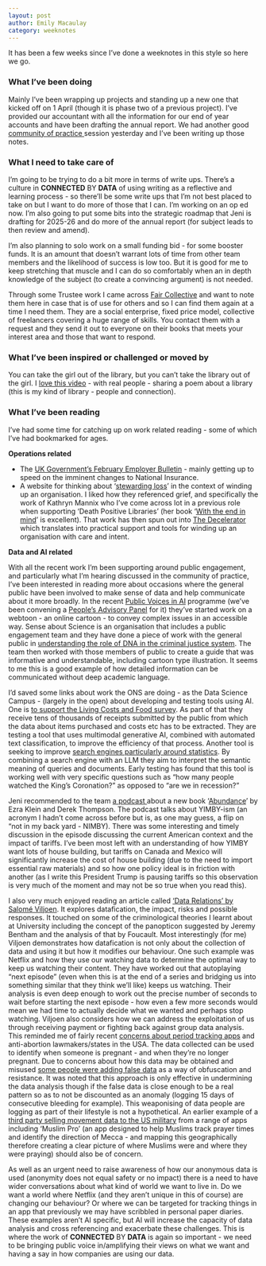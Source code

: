 ```yaml
---
layout: post
author: Emily Macaulay
category: weeknotes
---
```

It has been a few weeks since I’ve done a weeknotes in this style so here we go.

### What I’ve been doing
Mainly I’ve been wrapping up projects and standing up a new one that kicked off on 1 April (though it is phase two of a previous project). I’ve provided our accountant with all the information for our end of year accounts and have been drafting the annual report. We had another good [community of practice ](https://connectedbydata.org/projects/2024-community-of-practice)session yesterday and I’ve been writing up those notes.

### What I need to take care of
I’m going to be trying to do a bit more in terms of write ups. There’s a culture in **CONNECTED** BY **DATA** of using writing as a reflective and learning process - so there’ll be some write ups that I’m not best placed to take on but I want to do more of those that I can. I’m working on an op ed now. I’m also going to put some bits into the strategic roadmap that Jeni is drafting for 2025-26 and do more of the annual report (for subject leads to then review and amend). 

I’m also planning to solo work on a small funding bid - for some booster funds. It is an amount that doesn’t warrant lots of time from other team members and the likelihood of success is low too. But it is good for me to keep stretching that muscle and I can do so comfortably when an in depth knowledge of the subject (to create a convincing argument) is not needed. 

Through some Trustee work I came across [Fair Collective](https://www.faircollective.co.uk/) and want to note them here in case that is of use for others and so I can find them again at a time I need them. They are a social enterprise, fixed price model, collective of freelancers covering a huge range of skills. You contact them with a request and they send it out to everyone on their books that meets your interest area and those that want to respond. 

### What I’ve been inspired or challenged or moved by
You can take the girl out of the library, but you can’t take the library out of the girl. I [love this video](https://youtu.be/RPt9OWVoOTU?si=Vjc18vT1Qs5wF9pI) - with real people - sharing a poem about a library (this is my kind of library - people and connection). 

### What I’ve been reading
I’ve had some time for catching up on work related reading - some of which I’ve had bookmarked for ages.

**Operations related**

* The [UK Government’s February Employer Bulletin](https://www.gov.uk/government/publications/employer-bulletin-february-2025/february-2025-issue-of-the-employer-bulletin) - mainly getting up to speed on the imminent changes to National Insurance.
* A website for thinking about ‘[stewarding loss](https://www.stewardingloss.com/)’ in the context of winding up an organisation. I liked how they referenced grief, and specifically the work of Kathryn Mannix who I’ve come across lot in a previous role when supporting ‘Death Positive Libraries’ (her book ‘[With the end in mind](https://www.awesomebooks.com/book/9780008210915/with-the-end-in-mind)’ is excellent). That work has then spun out into [The Decelerator](https://decelerator.org.uk/) which translates into practical support and tools for winding up an organisation with care and intent.

**Data and AI related**

With all the recent work I’m been supporting around public engagement, and particularly what I’m hearing discussed in the community of practice, I’ve been interested in reading more about occasions where the general public have been involved to make sense of data and help communicate about it more broadly. In the recent [Public Voices in AI](https://digitalgood.net/dg-research/public-voices-in-ai/) programme (we’ve been convening a [People’s Advisory Panel](https://connectedbydata.org/projects/2024-public-voices-in-ai) for it) they’ve started work on a webtoon - an online cartoon - to convey complex issues in an accessible way. Sense about Science is an organisation that includes a public engagement team and they have done a piece of work with the general public in [understanding the role of DNA in the criminal justice system](https://senseaboutscience.org/activities/making-sense-of-forensic-genetics/). The team then worked with those members of public to create a guide that was informative and understandable, including cartoon type illustration. It seems to me this is a good example of how detailed information can be communicated without deep academic language. 

I’d saved some links about work the ONS are doing - as the Data Science Campus - (largely in the open) about developing and testing tools using AI. One is [to support the Living Costs and Food survey](https://datasciencecampus.ons.gov.uk/scannerai-advancing-receipt-data-processing-with-ai/). As part of that they receive tens of thousands of receipts submitted by the public from which the data about items purchased and costs etc has to be extracted. They are testing a tool that uses multimodal generative AI, combined with automated text classification, to improve the efficiency of that process. Another tool is seeking to improve [search engines particularly around statistics](https://datasciencecampus.ons.gov.uk/using-large-language-models-llms-to-improve-website-search-experience-with-statschat/). By combining a search engine with an LLM they aim to interpret the semantic meaning of queries and documents. Early testing has found that this tool is working well with very specific questions such as “how many people watched the King’s Coronation?” as opposed to “are we in recession?”

Jeni recommended to the team [a podcast ](https://open.spotify.com/episode/210JEWUgW0JihoOcF3Z1Kc?context=spotify:show:3fQkNGzE1mBF1VrxVTY0oo&nd=1&dlsi=cabac8e9a21d49c6)about a new book ‘[Abundance](https://www.simonandschuster.com/books/Abundance/Ezra-Klein/9781668023488)’ by Ezra Klein and Derek Thompson. The podcast talks about YIMBY-ism (an acronym I hadn’t come across before but is, as one may guess, a flip on “not in my back yard - NIMBY). There was some interesting and timely discussion in the episode discussing the current American context and the impact of tariffs. I’ve been most left with an understanding of how YIMBY want lots of house building, but tariffs on Canada and Mexico will significantly increase the cost of house building (due to the need to import essential raw materials) and so how one policy ideal is in friction with another (as I write this President Trump is pausing tariffs so this observation is very much of the moment and may not be so true when you read this). 

I also very much enjoyed reading an article called [‘Data Relations’ by Salomé Viljoen](https://logicmag.io/distribution/data-relations/). It explores datafication, the impact, risks and possible responses. It touched on some of the criminological theories I learnt about at University including the concept of the panopticon suggested by Jeremy Bentham and the analysis of that by Foucault. Most interestingly (for me) Viljoen demonstrates how datafication is not only about the collection of data and using it but how it modifies our behaviour. One such example was Netflix and how they use our watching data to determine the optimal way to keep us watching their content. They have worked out that autoplaying “next episode” (even when this is at the end of a series and bridging us into something similar that they think we’ll like) keeps us watching. Their analysis is even deep enough to work out the precise number of seconds to wait before starting the next episode - how even a few more seconds would mean we had time to actually decide what we wanted and perhaps stop watching. Viljoen also considers how we can address the exploitation of us through receiving payment or fighting back against group data analysis. This reminded me of fairly recent [concerns about period tracking apps](https://www.bbc.co.uk/news/articles/cmj6j3d8xjjo) and anti-abortion lawmakers/states in the USA. The data collected can be used to identify when someone is pregnant - and when they’re no longer pregnant. Due to concerns about how this data may be obtained and misused [some people were adding false data](https://slate.com/technology/2022/07/men-period-tracking-apps-abortion.html) as a way of obfuscation and resistance. It was noted that this approach is only effective in undermining the data analysis though if the false data is close enough to be a real pattern so as to not be discounted as an anomaly (logging 15 days of consecutive bleeding for example). This weaponising of data people are logging as part of their lifestyle is not a hypothetical. An earlier example of a [third party selling movement data to the US military](https://www.vice.com/en/article/us-military-location-data-xmode-locate-x/) from a range of apps including ‘Muslim Pro’ (an app designed to help Muslims track prayer times and identify the direction of Mecca - and mapping this geographically therefore creating a clear picture of where Muslims were and where they were praying) should also be of concern.

As well as an urgent need to raise awareness of how our anonymous data is used (anonymity does not equal safety or no impact) there is a need to have wider conversations about what kind of world we want to live in. Do we want a world where Netflix (and they aren’t unique in this of course) are changing our behaviour? Or where we can be targeted for tracking things in an app that previously we may have scribbled in personal paper diaries. These examples aren’t AI specific, but AI will increase the capacity of data analysis and cross referencing and exacerbate these challenges. This is where the work of **CONNECTED** BY **DATA** is again so important - we need to be bringing public voice in/amplifying their views on what we want and having a say in how companies are using our data.